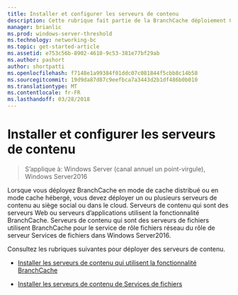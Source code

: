 ```yaml
---
title: Installer et configurer les serveurs de contenu
description: Cette rubrique fait partie de la BranchCache déploiement Guide pour Windows Server2016, qui montre comment déployer BranchCache en mode de cache distribué et hébergé d’optimiser l’utilisation de la bande passante réseau étendu dans les filiales
manager: brianlic
ms.prod: windows-server-threshold
ms.technology: networking-bc
ms.topic: get-started-article
ms.assetid: e753c56b-8902-4610-9c53-381e77bf29ab
ms.author: pashort
author: shortpatti
ms.openlocfilehash: f7148e1a99384f01ddc07c081844f5cbb8c14b58
ms.sourcegitcommit: 19d9da87d87c9eefbca7a3443d2b1df486b0b010
ms.translationtype: MT
ms.contentlocale: fr-FR
ms.lasthandoff: 03/28/2018
---
```

# <a name="install-and-configure-content-servers"></a>Installer et configurer les serveurs de contenu

>S’applique à: Windows Server (canal annuel un point-virgule), Windows Server2016

Lorsque vous déployez BranchCache en mode de cache distribué ou en mode cache hébergé, vous devez déployer un ou plusieurs serveurs de contenu au siège social ou dans le cloud. Serveurs de contenu qui sont des serveurs Web ou serveurs d’applications utilisent la fonctionnalité BranchCache. Serveurs de contenu qui sont des serveurs de fichiers utilisent BranchCache pour le service de rôle fichiers réseau du rôle de serveur Services de fichiers dans Windows Server2016.  
  
Consultez les rubriques suivantes pour déployer des serveurs de contenu.  
  
-   [Installer les serveurs de contenu qui utilisent la fonctionnalité BranchCache](../../branchcache/deploy/Install-Content-Servers-that-Use-the-BranchCache-Feature.md)  
  
-   [Installer les serveurs de contenu de Services de fichiers](../../branchcache/deploy/Install-File-Services-Content-Servers.md)  
  


